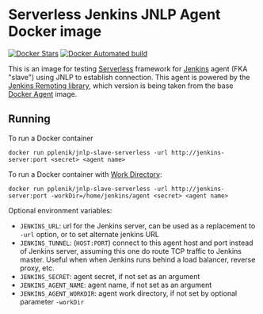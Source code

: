 # Serverless Jenkins JNLP Agent Docker image

[![Docker Stars](https://img.shields.io/docker/stars/pplenik/jnlp-slave-serverless.svg)](https://hub.docker.com/r/pplenik/jnlp-slave-serverless/)
[![Docker Automated build](https://img.shields.io/docker/automated/pplenik/jnlp-slave-serverless.svg)](https://hub.docker.com/r/pplenik/jnlp-slave-serverless/)

This is an image for testing [Serverless](https://serverless.com/) framework for [Jenkins](https://jenkins.io) agent (FKA "slave") using JNLP to establish connection.
This agent is powered by the [Jenkins Remoting library](https://github.com/jenkinsci/remoting), which version is being taken from the base [Docker Agent](https://github.com/jenkinsci/docker-slave/) image.

## Running

To run a Docker container

    docker run pplenik/jnlp-slave-serverless -url http://jenkins-server:port <secret> <agent name>

To run a Docker container with [Work Directory](https://github.com/jenkinsci/remoting/blob/master/docs/workDir.md):

    docker run pplenik/jnlp-slave-serverless -url http://jenkins-server:port -workDir=/home/jenkins/agent <secret> <agent name>

Optional environment variables:

* `JENKINS_URL`: url for the Jenkins server, can be used as a replacement to `-url` option, or to set alternate jenkins URL
* `JENKINS_TUNNEL`: (`HOST:PORT`) connect to this agent host and port instead of Jenkins server, assuming this one do route TCP traffic to Jenkins master. Useful when when Jenkins runs behind a load balancer, reverse proxy, etc.
* `JENKINS_SECRET`: agent secret, if not set as an argument
* `JENKINS_AGENT_NAME`: agent name, if not set as an argument
* `JENKINS_AGENT_WORKDIR`: agent work directory, if not set by optional parameter `-workDir`
